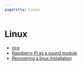 ```yaml
---
pagetitle: Linux
---
```


# Linux

- [rice](posts/linux/rice/index.md)
- [Raspberry Pi as a sound module](posts/linux/raspberry-pi-as-a-sound-module/index.md)
- [Recovering a linux installation](posts/linux/recovering-a-linux-installation/index.md)
